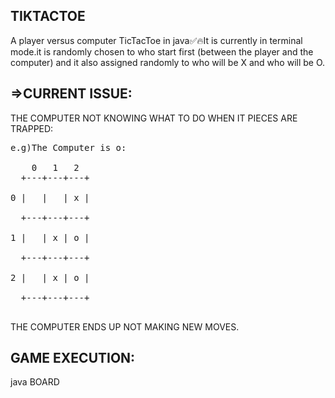 
TIKTACTOE
-----------
A player versus computer TicTacToe in java✅🔥It is currently in terminal mode.it is randomly chosen to who start first (between the player and the computer) and it also assigned randomly to who will be X and who will be O.

=>CURRENT ISSUE:
------------------
THE COMPUTER NOT KNOWING WHAT TO DO WHEN IT PIECES ARE TRAPPED:
<pre>
e.g)The Computer is o:
    
    0   1   2
  +---+---+---+ <br>
0 |   |   | x | <br>
  +---+---+---+ <br>
1 |   | x | o | <br>
  +---+---+---+ <br>
2 |   | x | o | <br>
  +---+---+---+ <br>
</pre>
  THE COMPUTER ENDS UP NOT MAKING NEW MOVES.
  
  GAME EXECUTION:
  --------------
  java BOARD
